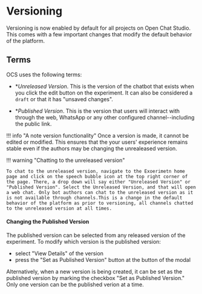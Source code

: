 # Versioning

Versioning is now enabled by default for all projects on Open Chat Studio. This comes with a few important changes that modify the default behavior of the platform.

## Terms
OCS uses the following terms:

* **Unreleased Version*. This is the version of the chatbot that exists when you click the edit button on the experiment. It can also be considered a `draft` or that it has "unsaved changes".

* **Published Version*. This is the version that users will interact with through the web, WhatsApp or any other configured channel--including the public link.

!!! info "A note version functionality"
    Once a version is made, it cannot be edited or modified. This ensures that the your users' experience remains stable even if the authors may be changing the unrealeased version.


!!! warning "Chatting to the unreleased version"

    To chat to the unreleased version, navigate to the Exoerimetn home page and click on the speech bubble icon at the top right corner of the page. There, a drop down will say either "Unreleased Version" or "Published Version". Select the Unreleased Version, and that will open a web chat. Only bot authors can chat to the unreleased version as it is not available through channels.This is a change in the default behavior of the platform as prior to versioning, all channels chatted to the unreleased version at all times.

#### Changing the Published Version
The published version can be selected from any released version of the experiment. To modify which version is the published version:

- select "View Details" of the version
- press the "Set as Published Version" button at the button of the modal

Alternatively, when a new version is being created, it can be set as the published version by marking the checkbox "Set as Published Version." Only one version can be the published verion at a time.
